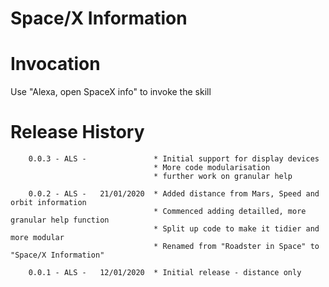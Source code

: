 # Space/X Information

# Invocation

Use "Alexa, open SpaceX info" to invoke the skill

# Release History

        0.0.3 - ALS -               * Initial support for display devices
                                    * More code modularisation
                                    * further work on granular help
        
        0.0.2 - ALS -   21/01/2020  * Added distance from Mars, Speed and orbit information
                                    * Commenced adding detailled, more granular help function
                                    * Split up code to make it tidier and more modular
                                    * Renamed from "Roadster in Space" to "Space/X Information"

        0.0.1 - ALS -   12/01/2020  * Initial release - distance only